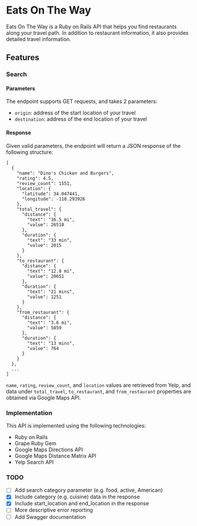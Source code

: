# Eats On The Way

Eats On The Way is a Ruby on Rails API that helps you find restaurants along your travel path. In addition to restaurant information, it also provides detailed travel information.

## Features
### Search
#### Parameters
The endpoint supports GET requests, and takes 2 parameters:
* `origin`: address of the start location of your travel
* `destination`: address of the end location of your travel

#### Response
Given valid parameters, the endpoint will return a JSON response of the following structure:
```
[
  {
    "name": "Dino's Chicken and Burgers",
    "rating": 4.5,
    "review_count": 1551,
    "location": {
      "latitude": 34.047441,
      "longitude": -118.293926
    },
    "total_travel": {
      "distance": {
        "text": "16.5 mi",
        "value": 26510
      },
      "duration": {
        "text": "33 min",
        "value": 2015
      }
    },
    "to_restaurant": {
      "distance": {
        "text": "12.8 mi",
        "value": 20651
      },
      "duration": {
        "text": "21 mins",
        "value": 1251
      }
    },
    "from_restaurant": {
      "distance": {
        "text": "3.6 mi",
        "value": 5859
      },
      "duration": {
        "text": "13 mins",
        "value": 764
      }
    }
  },
  ...
]
```
`name`, `rating`, `review_count`, and `location` values are retrieved from Yelp, and data under `total_travel`, `to_restaurant`, and `from_restaurant` properties are obtained via Google Maps API.

### Implementation
This API is implemented using the following technologies:
* Ruby on Rails
* Grape Ruby Gem
* Google Maps Directions API
* Google Maps Distance Matrix API
* Yelp Search API

### TODO
- [ ] Add search category parameter (e.g. food, active, American)
- [x] Include category (e.g. cuisine) data in the response
- [x] Include start_location and end_location in the response
- [ ] More descriptive error reporting
- [ ] Add Swagger documentation
